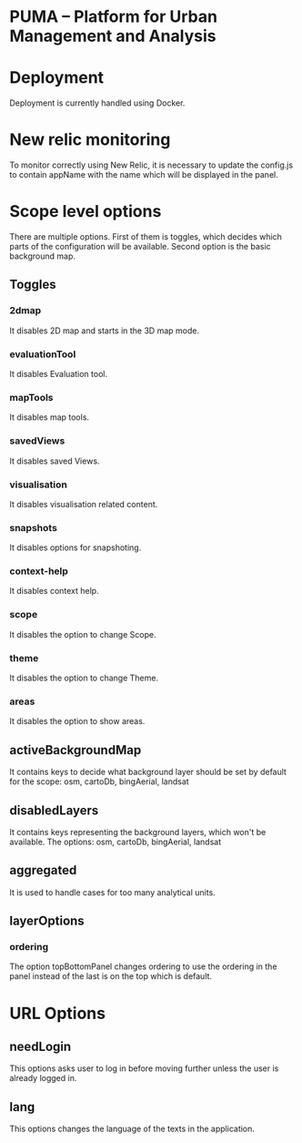 PUMA – Platform for Urban Management and Analysis
=================================================

# Deployment

Deployment is currently handled using Docker. 

# New relic monitoring

To monitor correctly using New Relic, it is necessary to update the config.js to contain appName with the name which will be displayed in the panel. 

# Scope level options

There are multiple options. First of them is toggles, which decides which parts of the configuration will be available.
Second option is the basic background map.  

## Toggles

### 2dmap

It disables 2D map and starts in the 3D map mode. 

### evaluationTool

It disables Evaluation tool. 

### mapTools

It disables map tools. 

### savedViews

It disables saved Views.

### visualisation

It disables visualisation related content. 

### snapshots

It disables options for snapshoting.

### context-help

It disables context help. 

### scope

It disables the option to change Scope. 

### theme

It disables the option to change Theme. 

### areas

It disables the option to show areas. 

## activeBackgroundMap

It contains keys to decide what background layer should be set by default for the scope:
osm, cartoDb, bingAerial, landsat

## disabledLayers

It contains keys representing the background layers, which won't be available. The options: 
osm, cartoDb, bingAerial, landsat

## aggregated

It is used to handle cases for too many analytical units.

## layerOptions

### ordering

The option topBottomPanel changes ordering to use the ordering in the panel instead of the last is on the
top which is default.   

# URL Options

## needLogin

This options asks user to log in before moving further unless the user is already logged in. 

## lang

This options changes the language of the texts in the application. 